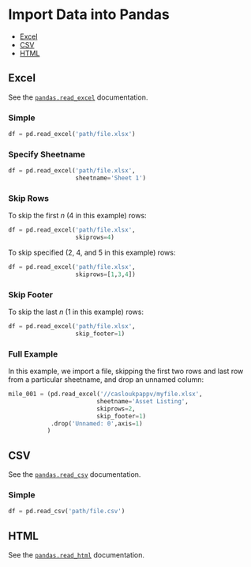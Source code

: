 # Import Data into Pandas

- [Excel](#excel)
- [CSV](#csv)
- [HTML](#html)

<a id='excel'></a>
## Excel
See the [`pandas.read_excel`](https://pandas.pydata.org/pandas-docs/stable/generated/pandas.read_excel.html) documentation.

### Simple
```python
df = pd.read_excel('path/file.xlsx')
```


### Specify Sheetname
```python
df = pd.read_excel('path/file.xlsx',
                   sheetname='Sheet 1')
```

### Skip Rows
To skip the first *n* (4 in this example) rows:
```python
df = pd.read_excel('path/file.xlsx',
                   skiprows=4)
```
To skip specified (2, 4, and 5 in this example) rows:
```python
df = pd.read_excel('path/file.xlsx',
                   skiprows=[1,3,4])
```

### Skip Footer
To skip the last *n* (1 in this example) rows:
```python
df = pd.read_excel('path/file.xlsx',
                   skip_footer=1)
```

### Full Example
In this example, we import a file, skipping the first two rows and last row from a particular sheetname, and drop an unnamed column:

```python
mile_001 = (pd.read_excel('//casloukpappv/myfile.xlsx',
                         sheetname='Asset Listing',
                         skiprows=2,
                         skip_footer=1)
            .drop('Unnamed: 0',axis=1)
           )
```

<a id='csv'></a>
## CSV
See the [`pandas.read_csv`](https://pandas.pydata.org/pandas-docs/stable/generated/pandas.read_csv.html) documentation.

### Simple
```python
df = pd.read_csv('path/file.csv')
```

<a id='html'></a>
## HTML
See the [`pandas.read_html`](https://pandas.pydata.org/pandas-docs/stable/generated/pandas.read_html.html) documentation.


